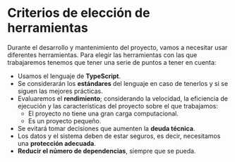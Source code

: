 # Criterios de elección de herramientas

Durante el desarrollo y mantenimiento del proyecto, vamos a necesitar usar diferentes herramientas. Para elegir las herramientas con las que trabajaremos tenemos que tener una serie de puntos a tener en cuenta:
* Usamos el lenguaje de **TypeScript**.
* Se considerarán los **estándares** del lenguaje en caso de tenerlos y si se siguen las mejores prácticas.
* Evaluaremos el **rendimiento**; considerando la velocidad, la eficiencia de ejecución y las características del proyecto sobre el que trabajamos:
    + El proyecto no tiene una gran carga computacional.
    + Es un proyecto pequeño.
* Se evitará tomar decisiones que aumenten la **deuda técnica**.
* Los datos y el sistema deben de estar seguros, es decir, necesitamos una **protección adecuada**.
* **Reducir el número de dependencias**, siempre que se pueda.